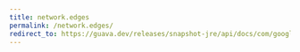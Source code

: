 ```yaml
---
title: network.edges
permalink: /network.edges/
redirect_to: https://guava.dev/releases/snapshot-jre/api/docs/com/google/common/graph/Network.html#edges--
---
```

